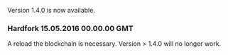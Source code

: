 Version 1.4.0 is now available. 

### Hardfork 15.05.2016 00.00.00 GMT

A reload the blockchain is necessary.
Version > 1.4.0 will no longer work.

